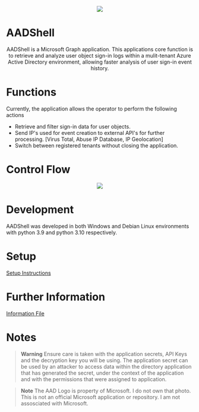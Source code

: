 <p align="center">
  <img src="https://user-images.githubusercontent.com/90923369/213894576-2f14557d-88cc-4292-b624-2fb8d9e1eed8.png">
</p>

# AADShell
<div align="center">
AADShell is a Microsoft Graph application. This applications core function is to retrieve and analyze user object sign-in logs within a mulit-tenant Azure Active Directory environment, allowing faster analysis of user sign-in event history. 
</div>  

# Functions
Currently, the application allows the operator to perform the following actions
  
  * Retrieve and filter sign-in data for user objects.
  * Send IP's used for event creation to external API's for further processing. [Virus Total, Abuse IP Database, IP Geolocation]
  * Switch between registered tenants without closing the application.

# Control Flow
<p align="center">
  <img src="https://user-images.githubusercontent.com/90923369/213894719-fe2ad9ed-0e36-4cd5-9d8e-9ce73f98cfab.jpg">
</p>


# Development
AADShell was developed in both Windows and Debian Linux environments with python 3.9 and python 3.10 respectively.

# Setup
[Setup Instructions](https://github.com/wizardy0ga/_AADShell/blob/main/docs/setup_instructions.txt)

# Further Information
[Information File](https://github.com/wizardy0ga/_AADShell/blob/main/docs/Information.txt)

# Notes

> **Warning**
> Ensure care is taken with the application secrets, API Keys and the decryption key you will be using. The application secret can be used by an attacker
> to access data within the directory application that has generated the secret, under the context of the application and with the permissions that were
> assigned to application.

> **Note**
> The AAD Logo is property of Microsoft. I do not own that photo. This is not an official Microsoft application or repository. I am not assosciated with Microsoft.
